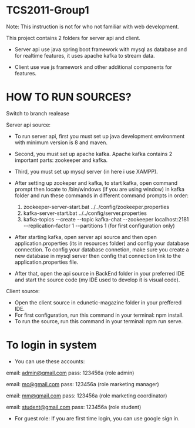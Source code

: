 # TCS2011-Group1
Note: This instruction is not for who not familiar with web development.

This project contains 2 folders for server api and client. 

- Server api use java spring boot framework with mysql as database and for realtime features, it uses apache kafka to stream data.

- Client use vue js framework and other additional components for features.

# HOW TO RUN SOURCES?
Switch to branch realease

Server api source:

- To run server api, first you must set up java development environment with minimum version is 8 and maven.

- Second, you must set up apache kafka. Apache kafka contains 2 important parts: zookeeper and kafka.

- Third, you must set up mysql server (in here i use XAMPP).

- After setting up zookeper and kafka, to start kafka, open command prompt then locate to /bin/windows (if you are using window) in kafka folder and run these commands in different command prompts in order:
    1. zookeeper-server-start.bat ../../config/zookeeper.properties
    2. kafka-server-start.bat ../../config/server.properties
    3. kafka-topics --create --topic kafka-chat --zookeeper localhost:2181 --replication-factor 1 --partitions 1 (for first configuration only)

- After starting kafka, open server api source and then open application.properties (its in resources folder) and config your database connection. To config your database connetion, make sure you create a new database in mysql server then config that connection link to the application.properties file.

- After that, open the api source in BackEnd folder in your preferred IDE and start the source code (my IDE used to develop it is visual code).

Client source:

 - Open the client source in edunetic-magazine folder in your preffered IDE.
 - For first configuration, run this command in your terminal: npm install.
 - To run the source, run this command in your terminal: npm run serve.

# To login in system
- You can use these accounts:

email: admin@gmail.com pass: 123456a (role admin)

email: mc@gmail.com pass: 123456a (role marketing manager)

email: mm@gmail.com pass: 123456a (role marketing coordinator)

email: student@gmail.com pass: 123456a (role student)

- For guest role: If you are first time login, you can use google sign in.










